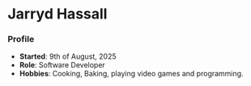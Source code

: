 # Jarryd Hassall

### Profile
- **Started**: 9th of August, 2025
- **Role**: Software Developer
- **Hobbies**: Cooking, Baking, playing video games and programming.
